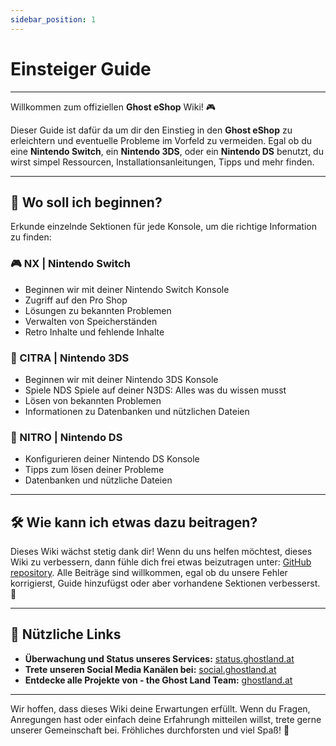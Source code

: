 ```yaml
---
sidebar_position: 1
---
```


# Einsteiger Guide

---

Willkommen zum offiziellen **Ghost eShop** Wiki! 🎮  

Dieser Guide ist dafür da um dir den Einstieg in den **Ghost eShop** zu erleichtern und eventuelle Probleme im Vorfeld zu vermeiden. Egal ob du eine **Nintendo Switch**, ein **Nintendo 3DS**, oder ein **Nintendo DS** benutzt, du wirst simpel Ressourcen, Installationsanleitungen, Tipps und mehr finden.  

---

## 🌟 Wo soll ich beginnen?

Erkunde einzelnde Sektionen für jede Konsole, um die richtige Information zu finden:  

### 🎮 NX | Nintendo Switch 
- Beginnen wir mit deiner Nintendo Switch Konsole  
- Zugriff auf den Pro Shop  
- Lösungen zu bekannten Problemen  
- Verwalten von Speicherständen  
- Retro Inhalte und fehlende Inhalte  

### 📱 CITRA | Nintendo 3DS
- Beginnen wir mit deiner Nintendo 3DS Konsole  
- Spiele NDS Spiele auf deiner N3DS: Alles was du wissen musst  
- Lösen von bekannten Problemen  
- Informationen zu Datenbanken und nützlichen Dateien  

### 🎲 NITRO | Nintendo DS
- Konfigurieren deiner Nintendo DS Konsole 
- Tipps zum lösen deiner Probleme  
- Datenbanken und nützliche Dateien  

---

## 🛠 Wie kann ich etwas dazu beitragen?  

Dieses Wiki wächst stetig dank dir! Wenn du uns helfen möchtest, dieses Wiki zu verbessern, dann fühle dich frei etwas beizutragen unter: [GitHub repository](https://github.com/ghost-land/Ghost-eShop-Wiki). Alle Beiträge sind willkommen, egal ob du unsere Fehler korrigierst, Guide hinzufügst oder aber vorhandene Sektionen verbesserst. 🙌  

---

## 🔗 Nützliche Links  

- **Überwachung und Status unseres Services:** [status.ghostland.at](https://status.ghostland.at/)  
- **Trete unseren Social Media Kanälen bei:** [social.ghostland.at](https://social.ghostland.at/)  
- **Entdecke alle Projekte von - the Ghost Land Team:** [ghostland.at](https://ghostland.at/)  

---

Wir hoffen, dass dieses Wiki deine Erwartungen erfüllt. Wenn du Fragen, Anregungen hast oder einfach deine Erfahrungh mitteilen willst, trete gerne unserer Gemeinschaft bei. Fröhliches durchforsten und viel Spaß! 🚀
